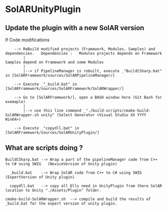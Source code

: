 # SolARUnityPlugin

## Update the plugin with a new SolAR version

  If Code modifications
		
		--> ReBuild modified projects (Framework, Modules, Samples) and dependencies.   Dependencies :   Modules projects depends on Framework
			|																							 Samples depend on Framework and some Modules 
			|
			|--> if PipelineManager is rebuilt, execute _"BuildCSharp.bat" in [SolARFramework/sources/SolARPipelineManager/]
		
		--> Execute _"_build.bat" in [SolARFramework/sources/SolARFramework/SolARWrapper/]
		
		--> Go to [SolARFramework/], open a BASH window here (Git Bash for exemaple) 
			|
			|--> use this line command _"./build-scripts/cmake-build-SolARWrapper.sh unity" (Select Generator <Visual Studio XX YYYY Win64>)
		
		--> Execute _"copydll.bat" in [SolARFramework/sources/SolARUnityPlugin/]
		
		
## What are scripts doing ? 

	BuildCSharp.bat --> Wrap a part of the pipelineManager code from C++ to C# using SWIG   (NoviceVersion of Unity plugin)
	
	  _build.bat    --> Wrap SolAR code from C++ to C# using SWIG	(ExpertVersion of Unity plugin)

	  copydll.bat 	--> copy all Dlls need in UnityPlugin from there SolAR location to Unity "./Assets/Plugin" folder.
	
	cmake-build-SolARWrapper.sh  --> compile and build the results of _build.bat for the expert version of unity plugin.